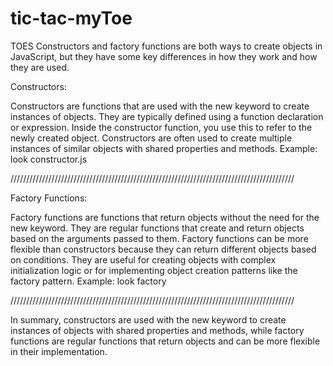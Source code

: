 # tic-tac-myToe
TOES 
Constructors and factory functions are both ways to create objects in JavaScript, but they have some key differences in how they work and how they are used.

Constructors:

Constructors are functions that are used with the new keyword to create instances of objects.
They are typically defined using a function declaration or expression.
Inside the constructor function, you use this to refer to the newly created object.
Constructors are often used to create multiple instances of similar objects with shared properties and methods.
Example:
look constructor.js


//////////////////////////////////////////////////////////////////////////////////////////


Factory Functions:

Factory functions are functions that return objects without the need for the new keyword.
They are regular functions that create and return objects based on the arguments passed to them.
Factory functions can be more flexible than constructors because they can return different objects based on conditions.
They are useful for creating objects with complex initialization logic or for implementing object creation patterns like the factory pattern.
Example:
look factory

//////////////////////////////////////////////////////////////////////////////////////////

In summary, constructors are used with the new keyword to create instances of objects with shared properties and methods, while factory functions are regular functions that return objects and can be more flexible in their implementation.